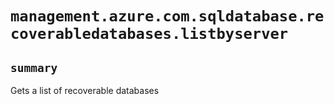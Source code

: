 # `management.azure.com.sqldatabase.recoverabledatabases.listbyserver`

## `summary`
Gets a list of recoverable databases


